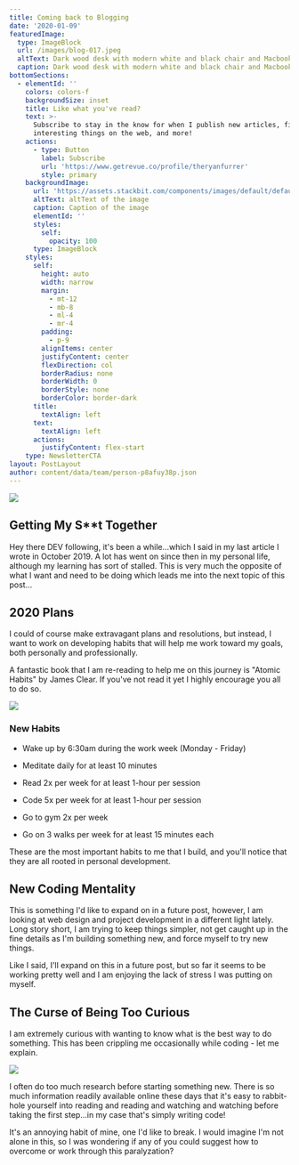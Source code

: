```yaml
---
title: Coming back to Blogging
date: '2020-01-09'
featuredImage:
  type: ImageBlock
  url: /images/blog-017.jpeg
  altText: Dark wood desk with modern white and black chair and Macbook
  caption: Dark wood desk with modern white and black chair and Macbook
bottomSections:
  - elementId: ''
    colors: colors-f
    backgroundSize: inset
    title: Like what you've read?
    text: >-
      Subscribe to stay in the know for when I publish new articles, find
      interesting things on the web, and more!
    actions:
      - type: Button
        label: Subscribe
        url: 'https://www.getrevue.co/profile/theryanfurrer'
        style: primary
    backgroundImage:
      url: 'https://assets.stackbit.com/components/images/default/default-image.png'
      altText: altText of the image
      caption: Caption of the image
      elementId: ''
      styles:
        self:
          opacity: 100
      type: ImageBlock
    styles:
      self:
        height: auto
        width: narrow
        margin:
          - mt-12
          - mb-8
          - ml-4
          - mr-4
        padding:
          - p-9
        alignItems: center
        justifyContent: center
        flexDirection: col
        borderRadius: none
        borderWidth: 0
        borderStyle: none
        borderColor: border-dark
      title:
        textAlign: left
      text:
        textAlign: left
      actions:
        justifyContent: flex-start
    type: NewsletterCTA
layout: PostLayout
author: content/data/team/person-p8afuy38p.json
---
```

![](/images/blog-017.jpeg)

## Getting My S\*\*t Together

Hey there DEV following, it's been a while...which I said in my last article I wrote in October 2019. A lot has went on since then in my personal life, although my learning has sort of stalled. This is very much the opposite of what I want and need to be doing which leads me into the next topic of this post...

## 2020 Plans

I could of course make extravagant plans and resolutions, but instead, I want to work on developing habits that will help me work toward my goals, both personally and professionally.

A fantastic book that I am re-reading to help me on this journey is "Atomic Habits" by James Clear. If you've not read it yet I highly encourage you all to do so.

![](/images/blog-017\_01.jpeg)

### New Habits

*   Wake up by 6:30am during the work week (Monday - Friday)

*   Meditate daily for at least 10 minutes

*   Read 2x per week for at least 1-hour per session

*   Code 5x per week for at least 1-hour per session

*   Go to gym 2x per week

*   Go on 3 walks per week for at least 15 minutes each

These are the most important habits to me that I build, and you'll notice that they are all rooted in personal development.

## New Coding Mentality

This is something I'd like to expand on in a future post, however, I am looking at web design and project development in a different light lately. Long story short, I am trying to keep things simpler, not get caught up in the fine details as I'm building something new, and force myself to try new things.

Like I said, I'll expand on this in a future post, but so far it seems to be working pretty well and I am enjoying the lack of stress I was putting on myself.

## The Curse of Being Too Curious

I am extremely curious with wanting to know what is the best way to do something. This has been crippling me occasionally while coding - let me explain.

![](/images/blog-017\_02.png)

I often do too much research before starting something new. There is so much information readily available online these days that it's easy to rabbit-hole yourself into reading and reading and watching and watching before taking the first step...in my case that's simply writing code!

It's an annoying habit of mine, one I'd like to break. I would imagine I'm not alone in this, so I was wondering if any of you could suggest how to overcome or work through this paralyzation?
